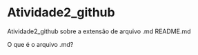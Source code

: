 # Atividade2_github
Atividade2_github sobre a extensão de arquivo .md README.md

O que é o arquivo .md?
